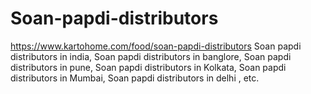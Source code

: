 # Soan-papdi-distributors
https://www.kartohome.com/food/soan-papdi-distributors Soan papdi distributors in india, Soan papdi distributors in banglore, Soan papdi distributors in pune, Soan papdi distributors in Kolkata, Soan papdi distributors in Mumbai, Soan papdi distributors in delhi , etc.
